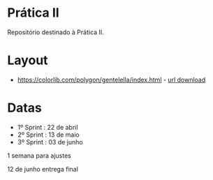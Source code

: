 # Prática II
Repositório destinado à Prática II.

# Layout
- <https://colorlib.com/polygon/gentelella/index.html> - [url download](http://www.999webtemplates.com/HAvNV)

# Datas
- 1º Sprint : 22 de abril
- 2º Sprint : 13 de maio
- 3º Sprint : 03 de junho

1 semana para ajustes

12 de junho entrega final
